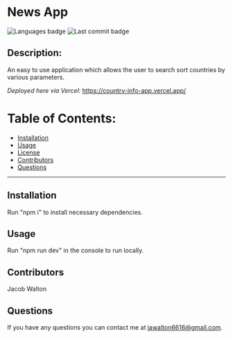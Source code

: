 # News App

![Languages badge](https://img.shields.io/github/languages/count/jawalton6616/country-info-app)
![Last commit badge](https://img.shields.io/github/last-commit/jawalton6616/country-info-app)

## Description:

An easy to use application which allows the user to search sort countries by various parameters.

_Deployed here via Vercel:_ https://country-info-app.vercel.app/

# Table of Contents:

- [Installation ](#installation)
- [Usage](#usage)
- [License](#license)
- [Contributors](#contributors)
- [Questions](#questions)

---

## Installation

Run "npm i" to install necessary dependencies.

## Usage

Run "npm run dev" in the console to run locally.

## Contributors

Jacob Walton

## Questions

If you have any questions you can contact me at jawalton6616@gmail.com.
